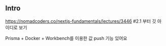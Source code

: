 ## Intro

https://nomadcoders.co/nextjs-fundamentals/lectures/3446
#2.1 부터 깃 아이디로 보기

Prisma + Docker + Workbench를 이용한 값 push 기능 있어요
